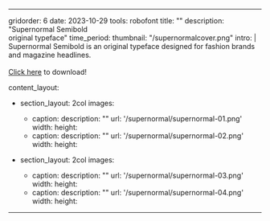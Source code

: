 ---

gridorder: 6
date: 2023-10-29
tools: robofont
title: ""
description: "Supernormal Semibold<br>original typeface"
time_period:
thumbnail: "/supernormalcover.png"
intro: |
 Supernormal Semibold is an original typeface designed for fashion brands and magazine headlines.
 <br>
 <br>
 <a href="/images/supernormal/supernormalsemibold.otf.zip" download>Click here</a> to download!

content_layout:
  - section_layout: 2col
    images:
      - caption:
        description: ""
        url: '/supernormal/supernormal-01.png'
        width:
        height:
      - caption:
        description: ""
        url: '/supernormal/supernormal-02.png'
        width:
        height:

  - section_layout: 2col
    images:
      - caption:
        description: ""
        url: '/supernormal/supernormal-03.png'
        width:
        height:
      - caption:
        description: ""
        url: '/supernormal/supernormal-04.png'
        width:
        height:


        

---